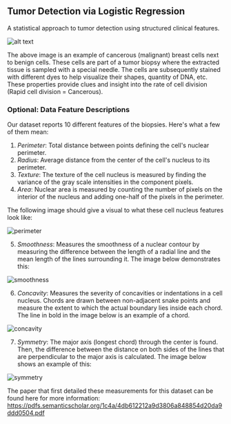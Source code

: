 ## Tumor Detection via Logistic Regression
A statistical approach to tumor detection using structured clinical features.

![alt text](https://www.rxdatascience.com/hubfs/Raj%20Files/es1.jpg)

The above image is an example of cancerous (malignant) breast cells next to benign cells. These cells are part of a tumor biopsy where the extracted tissue is sampled with a special needle. The cells are subsequently stained with different dyes to help visualize their shapes, quantity of DNA, etc. These properties provide clues and insight into the rate of cell division (Rapid cell division = Cancerous). 
 ### Optional: Data Feature Descriptions

Our dataset reports 10 different features of the biopsies. Here's what a few of them mean:

1. $Perimeter$: Total distance between points defining the cell's nuclear perimeter.
2. $Radius$: Average distance from the center of the cell's nucleus to its perimeter.
3. $Texture$: The texture of the cell nucleus is measured by finding the variance of the gray scale intensities in the component pixels.
4. $Area$: Nuclear area is measured by counting the number of pixels on the interior of the nucleus and adding one-half of the pixels in the perimeter.

The following image should give a visual to what these cell nucleus features look like: 

![perimeter](https://drive.google.com/uc?export=view&id=1-U43OAojYbMY9gIlpvLHPNr3V2saqqHJ)

5. $Smoothness$: Measures the smoothness of a nuclear contour by measuring the difference between the length of a radial line and the mean length of the lines surrounding it. The image below demonstrates this:

![smoothness](https://drive.google.com/uc?export=view&id=10GokzG7KDKxClJwHPIuIcr3ivvWGRetY)

6. $Concavity$: Measures the severity of concavities or indentations in a cell nucleus. Chords are drawn between non-adjacent snake points and measure the extent to which the actual boundary lies inside each chord. The line in bold in the image below is an example of a chord.

![concavity](https://drive.google.com/uc?export=view&id=1EGdQLX0WAJkM8E598vnKvnMLY2ZVT6Le)

7. $Symmetry$: The major axis (longest chord) through the center is found. Then, the difference between the distance on both sides of the lines that are perpendicular to the major axis is calculated. The image below shows an example of this:

![symmetry](https://drive.google.com/uc?export=view&id=1EMzdkY5TVfA79xInjjeI6b_dYMpCmSSe)


The paper that first detailed these measurements for this dataset can be found here for more information: https://pdfs.semanticscholar.org/1c4a/4db612212a9d3806a848854d20da9ddd0504.pdf 
